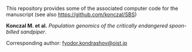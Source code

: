 This repository provides some of the associated computer code for the manuscript (see also https://github.com/konczal/SBS)  

**Konczal M. et al.** _Population genomics of the critically endangered spoon-billed sandpiper_.  
  
  
Corresponding author: fyodor.kondrashov@oist.jp 
